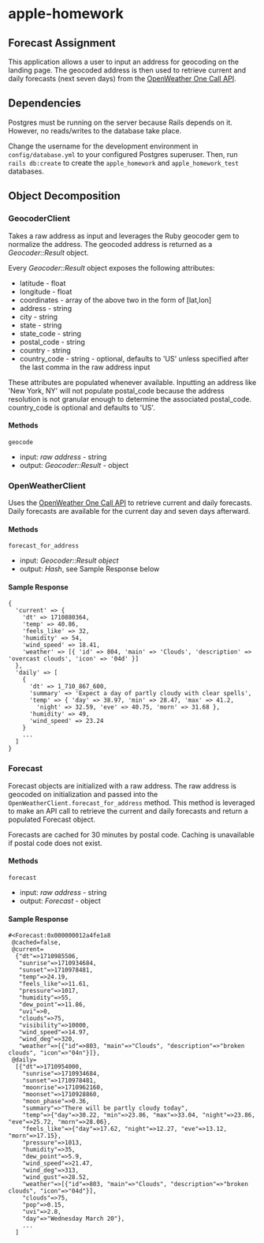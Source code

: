 # apple-homework

## Forecast Assignment

This application allows a user to input an address for geocoding on the landing page. The 
geocoded address is then used to retrieve current and daily forecasts (next seven days) from the [OpenWeather
One Call API](https://openweathermap.org/api/one-call-3).

## Dependencies

Postgres must be running on the server because Rails depends on it. However, no reads/writes to
the database take place.

Change the username for the development environment in `config/database.yml` to your configured Postgres
superuser. Then, run `rails db:create` to create the `apple_homework` and `apple_homework_test` databases.

## Object Decomposition

### GeocoderClient 

Takes a raw address as input and leverages the Ruby geocoder gem to normalize the address.
The geocoded address is returned as a *Geocoder::Result* object.

Every *Geocoder::Result* object exposes the following attributes:

- latitude - float
- longitude - float
- coordinates - array of the above two in the form of [lat,lon]
- address - string
- city - string
- state - string
- state_code - string
- postal_code - string
- country - string
- country_code - string - optional, defaults to 'US' unless specified after the last comma in the raw address input

These attributes are populated whenever available. Inputting an address like 'New York, NY' will not populate postal_code because the address resolution is not granular enough to determine the associated postal_code. country_code
is optional and defaults to 'US'.

#### Methods

`geocode`
- input: *raw address* - string
- output: *Geocoder::Result* - object

### OpenWeatherClient

Uses the [OpenWeather One Call API](https://openweathermap.org/api/one-call-3) to retrieve current and daily forecasts.
Daily forecasts are available for the current day and seven days afterward.

#### Methods

`forecast_for_address`
- input:  *Geocoder::Result object*
- output: *Hash*, see Sample Response below

#### Sample Response
```
{
  'current' => {
    'dt' => 1710880364,
    'temp' => 40.86,
    'feels_like' => 32,
    'humidity' => 54,
    'wind_speed' => 18.41,
    'weather' => [{ 'id' => 804, 'main' => 'Clouds', 'description' => 'overcast clouds', 'icon' => '04d' }]
  },
  'daily' => [
    {
      'dt' => 1_710_867_600,
      'summary' => 'Expect a day of partly cloudy with clear spells',
      'temp' => { 'day' => 38.97, 'min' => 28.47, 'max' => 41.2,
        'night' => 32.59, 'eve' => 40.75, 'morn' => 31.68 },
      'humidity' => 49,
      'wind_speed' => 23.24
    }
    ...
  ]
}
```

### Forecast 

Forecast objects are initialized with a raw address. The raw address is geocoded on initialization and passed into the `OpenWeatherClient.forecast_for_address` method. This method is leveraged to make an API call to retrieve the current and daily forecasts and return a populated Forecast object.

Forecasts are cached for 30 minutes by postal code. Caching is unavailable if postal code does not exist.

#### Methods

`forecast`
- input:  *raw address* - string
- output: *Forecast* - object

#### Sample Response

```
#<Forecast:0x000000012a4fe1a8
 @cached=false,
 @current=
  {"dt"=>1710985506,
   "sunrise"=>1710934684,
   "sunset"=>1710978481,
   "temp"=>24.19,
   "feels_like"=>11.61,
   "pressure"=>1017,
   "humidity"=>55,
   "dew_point"=>11.86,
   "uvi"=>0,
   "clouds"=>75,
   "visibility"=>10000,
   "wind_speed"=>14.97,
   "wind_deg"=>320,
   "weather"=>[{"id"=>803, "main"=>"Clouds", "description"=>"broken clouds", "icon"=>"04n"}]},
 @daily=
  [{"dt"=>1710954000,
    "sunrise"=>1710934684,
    "sunset"=>1710978481,
    "moonrise"=>1710962160,
    "moonset"=>1710928860,
    "moon_phase"=>0.36,
    "summary"=>"There will be partly cloudy today",
    "temp"=>{"day"=>30.22, "min"=>23.86, "max"=>33.04, "night"=>23.86, "eve"=>25.72, "morn"=>28.06},
    "feels_like"=>{"day"=>17.62, "night"=>12.27, "eve"=>13.12, "morn"=>17.15},
    "pressure"=>1013,
    "humidity"=>35,
    "dew_point"=>5.9,
    "wind_speed"=>21.47,
    "wind_deg"=>313,
    "wind_gust"=>28.52,
    "weather"=>[{"id"=>803, "main"=>"Clouds", "description"=>"broken clouds", "icon"=>"04d"}],
    "clouds"=>75,
    "pop"=>0.15,
    "uvi"=>2.8,
    "day"=>"Wednesday March 20"},
    ...
  ]
```